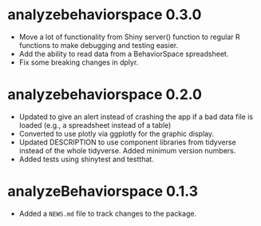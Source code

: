 # analyzebehaviorspace 0.3.0

* Move a lot of functionality from Shiny server() function to regular R 
  functions to make debugging and testing easier.
* Add the ability to read data from a BehaviorSpace spreadsheet.
* Fix some breaking changes in dplyr.

# analyzebehaviorspace 0.2.0

* Updated to give an alert instead of crashing the app if a bad data file is 
  loaded (e.g., a spreadsheet instead of a table)
* Converted to use plotly via ggplotly for the graphic display.
* Updated DESCRIPTION to use component libraries from tidyverse instead of the 
  whole tidyverse. Added minimum version numbers.
* Added tests using shinytest and testthat.

# analyzeBehaviorspace 0.1.3

* Added a `NEWS.md` file to track changes to the package.
